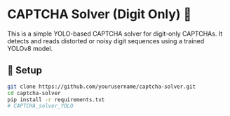 # CAPTCHA Solver (Digit Only) 🔐

This is a simple YOLO-based CAPTCHA solver for digit-only CAPTCHAs. It detects and reads distorted or noisy digit sequences using a trained YOLOv8 model.

## 🔧 Setup

```bash
git clone https://github.com/yourusername/captcha-solver.git
cd captcha-solver
pip install -r requirements.txt
# CAPTCHA_solver_YOLO
